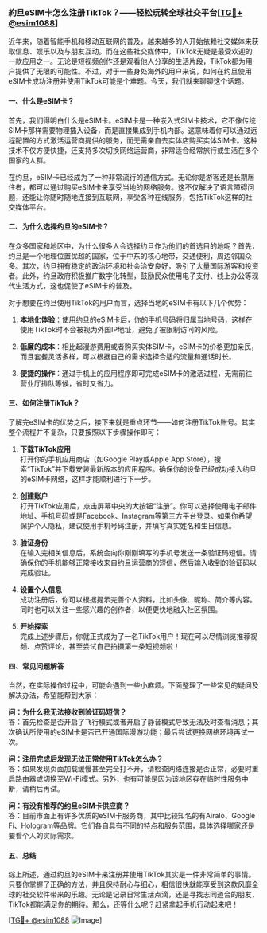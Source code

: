 ### 約旦eSIM卡怎么注册TikTok？——轻松玩转全球社交平台[[TG💪+ @esim1088](https://t.me/s/esim1088)]

近年来，随着智能手机和移动互联网的普及，越来越多的人开始依赖社交媒体来获取信息、娱乐以及与朋友互动。而在这些社交媒体中，TikTok无疑是最受欢迎的一款应用之一。无论是短视频创作还是观看他人分享的生活片段，TikTok都为用户提供了无限的可能性。不过，对于一些身处海外的用户来说，如何在约旦使用eSIM卡成功注册并使用TikTok可能是个难题。今天，我们就来聊聊这个话题。

#### 一、什么是eSIM卡？

首先，我们得明白什么是eSIM卡。eSIM卡是一种嵌入式SIM卡技术，它不像传统SIM卡那样需要物理插入设备，而是直接集成到手机内部。这意味着你可以通过远程配置的方式激活运营商提供的服务，而无需亲自去实体店购买实体SIM卡。这种技术不仅方便快捷，还支持多次切换网络运营商，非常适合经常旅行或生活在多个国家的人群。

在约旦，eSIM卡已经成为了一种非常流行的通信方式。无论你是游客还是长期居住者，都可以通过购买eSIM卡来享受当地的网络服务。这不仅解决了语言障碍问题，还能让你随时随地连接到互联网，享受各种在线服务，包括TikTok这样的社交媒体平台。

#### 二、为什么选择约旦的eSIM卡？

在众多国家和地区中，为什么很多人会选择约旦作为他们的首选目的地呢？首先，约旦是一个地理位置优越的国家，位于中东的核心地带，交通便利，周边邻国众多。其次，约旦拥有稳定的政治环境和社会治安良好，吸引了大量国际游客和投资者。此外，约旦政府积极推广数字化转型，鼓励民众使用电子支付、线上办公等现代生活方式，这也促使了eSIM卡的普及。

对于想要在约旦使用TikTok的用户而言，选择当地的eSIM卡有以下几个优势：

1. **本地化体验**：使用约旦的eSIM卡后，你的手机号码将归属当地号码，这样在使用TikTok时不会被视为外国IP地址，避免了被限制访问的风险。
   
2. **低廉的成本**：相比起漫游费用或者购买实体SIM卡，eSIM卡的价格更加亲民，而且套餐灵活多样，可以根据自己的需求选择合适的流量和通话时长。

3. **便捷的操作**：通过手机上的应用程序即可完成eSIM卡的激活过程，无需前往营业厅排队等候，省时又省力。

#### 三、如何注册TikTok？

了解完eSIM卡的优势之后，接下来就是重点环节——如何注册TikTok账号。其实整个流程并不复杂，只要按照以下步骤操作即可：

1. **下载TikTok应用**  
   打开你的手机应用商店（如Google Play或Apple App Store），搜索“TikTok”并下载安装最新版本的应用程序。确保你的设备已经成功接入约旦的eSIM卡网络，这样才能顺利进行下一步。

2. **创建账户**  
   打开TikTok应用后，点击屏幕中央的大按钮“注册”。你可以选择使用电子邮件地址、手机号码或是Facebook、Instagram等第三方平台登录。如果你希望保护个人隐私，建议使用手机号码注册，并填写真实姓名和生日信息。

3. **验证身份**  
   在输入完相关信息后，系统会向你刚刚填写的手机号发送一条验证码短信。请确保你的手机能够正常接收来自约旦运营商的短信，然后输入收到的验证码以完成验证。

4. **设置个人信息**  
   成功注册后，你可以根据提示完善个人资料，比如头像、昵称、简介等内容。同时也可以关注一些感兴趣的创作者，以便更快地融入社区氛围。

5. **开始探索**  
   完成上述步骤后，你就正式成为了一名TikTok用户！现在可以尽情浏览推荐视频、点赞评论，甚至尝试自己拍摄第一条短视频啦！

#### 四、常见问题解答

当然，在实际操作过程中，可能会遇到一些小麻烦。下面整理了一些常见的疑问及解决办法，希望能帮到大家：

**问：为什么我无法接收到验证码短信？**  
答：首先检查是否开启了飞行模式或者开启了静音模式导致无法及时查看消息；其次确认所使用的eSIM卡是否已开通国际漫游功能；最后尝试更换网络环境再试一次。

**问：注册完成后发现无法正常使用TikTok怎么办？**  
答：如果发现页面加载缓慢甚至完全打不开，请检查网络连接是否正常，必要时重启路由器或切换至Wi-Fi模式。另外，也有可能是因为该地区存在临时性服务中断，请稍后再试。

**问：有没有推荐的约旦eSIM卡供应商？**  
答：目前市面上有许多优质的eSIM卡服务商，其中比较知名的有Airalo、Google Fi、Hologram等品牌。它们各自具有不同的特点和服务范围，具体选择哪家还是要看个人的实际需求。

#### 五、总结

综上所述，通过约旦的eSIM卡来注册并使用TikTok其实是一件非常简单的事情。只要你掌握了正确的方法，并且保持耐心与细心，相信很快就能享受到这款风靡全球的社交软件带来的乐趣。无论是记录日常生活点滴，还是寻找志同道合的朋友，TikTok都能满足你的期待。那么，还等什么呢？赶紧拿起手机行动起来吧！

[[TG💪+ @esim1088](https://t.me/s/esim1088) ![Image](https://i.postimg.cc/4NQfJmqS/Snipaste-2025-05-13-00-14-12.png)]